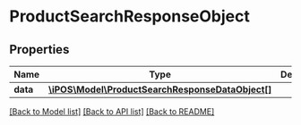 # ProductSearchResponseObject

## Properties
Name | Type | Description | Notes
------------ | ------------- | ------------- | -------------
**data** | [**\iPOS\Model\ProductSearchResponseDataObject[]**](ProductSearchResponseDataObject.md) |  | [optional] 

[[Back to Model list]](../README.md#documentation-for-models) [[Back to API list]](../README.md#documentation-for-api-endpoints) [[Back to README]](../README.md)


